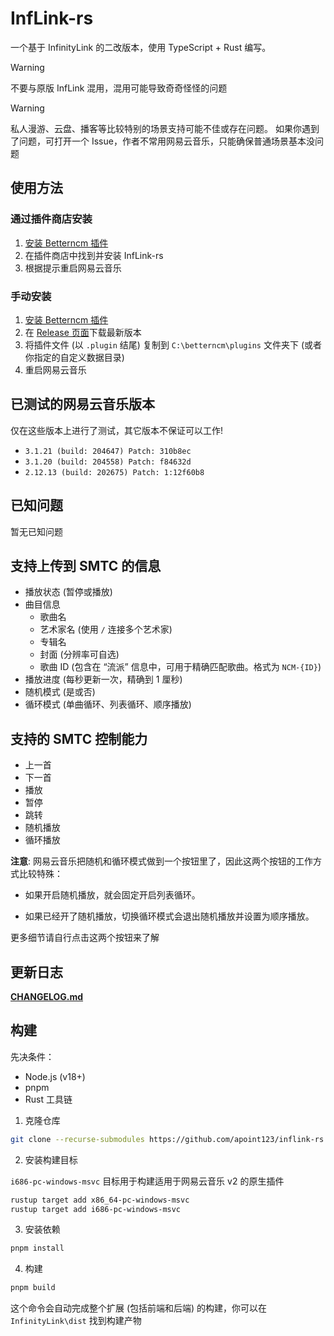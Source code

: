 # InfLink-rs

一个基于 InfinityLink 的二改版本，使用 TypeScript + Rust 编写。

> [!WARNING]
> 不要与原版 InfLink 混用，混用可能导致奇奇怪怪的问题

> [!WARNING]
> 私人漫游、云盘、播客等比较特别的场景支持可能不佳或存在问题。
> 如果你遇到了问题，可打开一个 Issue，作者不常用网易云音乐，只能确保普通场景基本没问题

## 使用方法

### 通过插件商店安装

1. [安装 Betterncm 插件](https://github.com/std-microblock/BetterNCM-Installer/releases/latest)
2. 在插件商店中找到并安装 InfLink-rs
3. 根据提示重启网易云音乐

### 手动安装
1. [安装 Betterncm 插件](https://github.com/std-microblock/BetterNCM-Installer/releases/latest)
2. 在 [Release 页面](https://github.com/apoint123/inflink-rs/releases/latest)下载最新版本
3. 将插件文件 (以 `.plugin` 结尾) 复制到 `C:\betterncm\plugins` 文件夹下 (或者你指定的自定义数据目录)
4. 重启网易云音乐

## 已测试的网易云音乐版本

仅在这些版本上进行了测试，其它版本不保证可以工作!

* `3.1.21 (build: 204647) Patch: 310b8ec`
* `3.1.20 (build: 204558) Patch: f84632d`
* `2.12.13 (build: 202675) Patch: 1:12f60b8`

## 已知问题

暂无已知问题

## 支持上传到 SMTC 的信息

* 播放状态 (暂停或播放)
* 曲目信息
  * 歌曲名
  * 艺术家名 (使用 ` / ` 连接多个艺术家)
  * 专辑名
  * 封面 (分辨率可自选)
  * 歌曲 ID (包含在 “流派” 信息中，可用于精确匹配歌曲。格式为 `NCM-{ID}`)
* 播放进度 (每秒更新一次，精确到 1 厘秒)
* 随机模式 (是或否)
* 循环模式 (单曲循环、列表循环、顺序播放)

## 支持的 SMTC 控制能力

* 上一首
* 下一首
* 播放
* 暂停
* 跳转
* 随机播放
* 循环播放

**注意**: 网易云音乐把随机和循环模式做到一个按钮里了，因此这两个按钮的工作方式比较特殊：

* 如果开启随机播放，就会固定开启列表循环。

* 如果已经开了随机播放，切换循环模式会退出随机播放并设置为顺序播放。

更多细节请自行点击这两个按钮来了解

## 更新日志

[**CHANGELOG.md**](./InfinityLink/CHANGELOG.md)

## 构建

先决条件：

* Node.js (v18+)
* pnpm
* Rust 工具链

1. 克隆仓库

```bash
git clone --recurse-submodules https://github.com/apoint123/inflink-rs.git
```

2. 安装构建目标

`i686-pc-windows-msvc` 目标用于构建适用于网易云音乐 v2 的原生插件

```bash
rustup target add x86_64-pc-windows-msvc
rustup target add i686-pc-windows-msvc
```

3. 安装依赖

```bash
pnpm install
```

4. 构建

```bash
pnpm build
```

这个命令会自动完成整个扩展 (包括前端和后端) 的构建，你可以在 `InfinityLink\dist` 找到构建产物